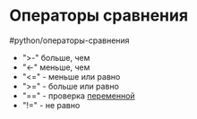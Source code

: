 # Операторы сравнения
#python/операторы-сравнения
- ">-" больше, чем
- "<-" меньше, чем
- "<=" - меньше или равно
- ">=" - больше или равно
- "==" - проверка [переменной](python-Переменные.md)
- "!=" - не равно